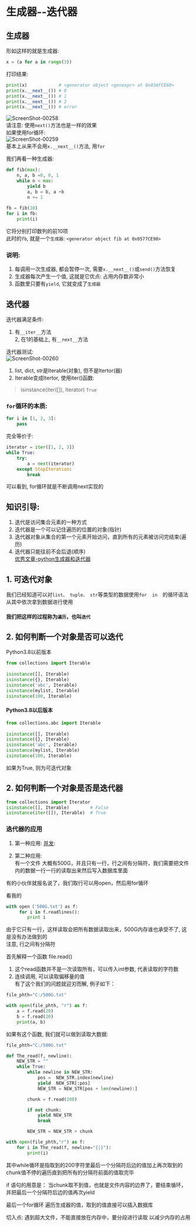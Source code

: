生成器--迭代器     
====

## 生成器   
形如这样的就是生成器:  
```Python
x = (a for a in range(3))   
```
打印结果:   
```Python
print(x)			# <generator object <genexpr> at 0x03AFCE60>	
print(x.__next__()) # 0
print(x.__next__()) # 1
print(x.__next__()) # 2
print(x.__next__()) # error
```
![ScreenShot-00258](https://github.com/KissMyLady/Python/blob/master/Img/ScreenShot-00258.jpg)  
请注意: 使用`next()`方法也是一样的效果  
如果使用for循环:  
![ScreenShot-00259](https://github.com/KissMyLady/Python/blob/master/Img/ScreenShot-00259.jpg)   
基本上从来不会用`x.__next__()`方法, 用`for`   


我们再看一种生成器:    
```Python
def fib(max):
    n, a, b =0, 0, 1
    while n < max:
        yield b
        a, b = b, a +b
        n += 1
		
fb = fib(10)
for i in fb:
    print(i)
```
它将分别打印数列的前10项   
此时的`fb`, 就是一个`生成器`: `<generator object fib at 0x0577CE98>`   


### 说明:   
1. 每调用一次生成器, 都会暂停一次, 需要`x.__next__()`或`send()`方法恢复   
2. 生成器每次产生一个值, 这就是它优点: 占用内存数非常小   
3. 函数里只要有`yield`, 它就变成了`生成器`   
  


## 迭代器      
迭代器满足条件:  
1. 有`__iter__`方法  
2, 在1的基础上, 有`__next__`方法  

迭代器测试:  
![ScreenShot-00260](https://github.com/KissMyLady/Python/blob/master/Img/ScreenShot-00260.jpg)  
1. list, dict, str是Iterable(对象), 但不是Itertor(器)                  
2. Iterable变成Itertor, 使用iter()函数:     
> isinstance(iter([]), Iterator)  `True`  


### `for`循环的本质:     
```Python
for i in [1, 2, 3]:
    pass
```
完全等价于:   
```Python
iterator = iter([1, 2, 3])
while True:
    try:
        a = next(iterator)
    except StopIteration:
        break
```
可以看到, for循环就是不断调用next实现的   



## 知识引导:  
1. 迭代是访问集合元素的一种方式   
2. 迭代器是一个可以记住遍历的位置的对象(指针)        
3. 迭代器对象从集合的第一个元素开始访问，直到所有的元素被访问完结束(遍历)     
4. 迭代器只能往前不会后退(顺序)      
[优秀文章-python生成器和迭代器](https://www.cnblogs.com/wj-1314/p/8490822.html)  

## 1. 可迭代对象     
我们已经知道可以对`list、 tuple、 str`等类型的数据使用`for  in  `的循环语法从其中依次拿到数据进行使用        
#### 我们把这样的过程称为`遍历`，也叫`迭代`            

## 2. 如何判断一个对象是否可以迭代     
Python3.8以前版本     
```Python 
from collections import Iterable
	
isinstance([], Iterable)
isinstance({}, Iterable)
isinstance('abc', Iterable) 
isinstance(mylist, Iterable)
isinstance(100, Iterable)
```
#### Python3.8以后版本   
```Python
from collections.abc import Iterable
	
isinstance([], Iterable)
isinstance({}, Iterable)
isinstance('abc', Iterable) 
isinstance(mylist, Iterable)
isinstance(100, Iterable)
```
如果为True, 则为可迭代对象   

## 2. 如何判断一个对象是否是迭代器   
```Python 
from collections import Iterator	
isinstance([], Iterable)        # False
isinstance(iter([]), Iterable)  # True  
```



### 迭代器的应用
1. 第一种应用: [并发](https://blog.csdn.net/qq_43273590/article/details/84937907):  


2. 第二种应用:  
有一个文件 大概有500G，并且只有一行，行之间有分隔符，我们需要把文件内的数据一行一行的读取出来然后写入数据库里面     

有的小伙伴就报名说了，我们取行可以用open，然后用for循环   

看我的
```Python    
with open（'500G.txt'）as f:
     for i in f.readlines():
        print i 
```
由于它只有一行，这样读取会把所有数据读取出来，500G内存谁也承受不了, 这是没有办法做到的   
注意, 行之间有分隔符  

首先解释一个函数 file.read()
1. 这个read函数并不是一次读取所有，可以传入int参数, 代表读取的字符数   
2. 连续调用, 可以读取偏移量的值    
有了这个我们的问题就迎刃而解, 例子如下：
```Python   
file_phth="C:/500G.txt"

with open(file_phth, "r") as f:
    a = f.read(20)
    b = f.read(20)
    print(a, b)
```
如果有这个函数, 我们就可以做到读取大数据:   
```Python   
file_phth="C:/500G.txt"

def The_read(f, newline):
    NEW_STR = ""     
    while True:	
    	while newline in NEW_STR:
            pos =  NEW_STR.index(newline) 
            yield  NEW_STR[:pos]         
            NEW_STR = NEW_STR[pos + len(newline):]

        chunk = f.read(200)

        if not chunk:  
            yield NEW_STR 
            break    

        NEW_STR = NEW_STR + chunk  

with open(file_phth,"r") as f:
    for i in The_read(f, newline="{|}"):
        print(i)
```
其中while循环是指取到的200字符里最后一个分隔符后边的值加上再次取到的chunk值不停的遍历直到把所有的分隔符前面的值取完毕   

if 语句的用意是：
当chunk取不到值，也就是文件内容的边界了，要结束循环，并把最后一个分隔符后边的值再次yield   

最后一个for循环 遍历生成器的值，取到的值直接可以插入数据库   

切入点: 遇到超大文件，不能直接放在内存中，要分段进行读取 以减少内存的占用


